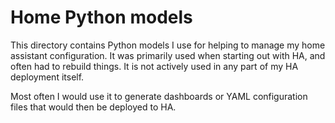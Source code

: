 # Home Python models

This directory contains Python models I use for helping to manage my home assistant configuration. It was primarily used when starting out with HA, and often had to rebuild things. It is not actively used in any part of my HA deployment itself.

Most often I would use it to generate dashboards or YAML configuration files that would then be deployed to HA.

